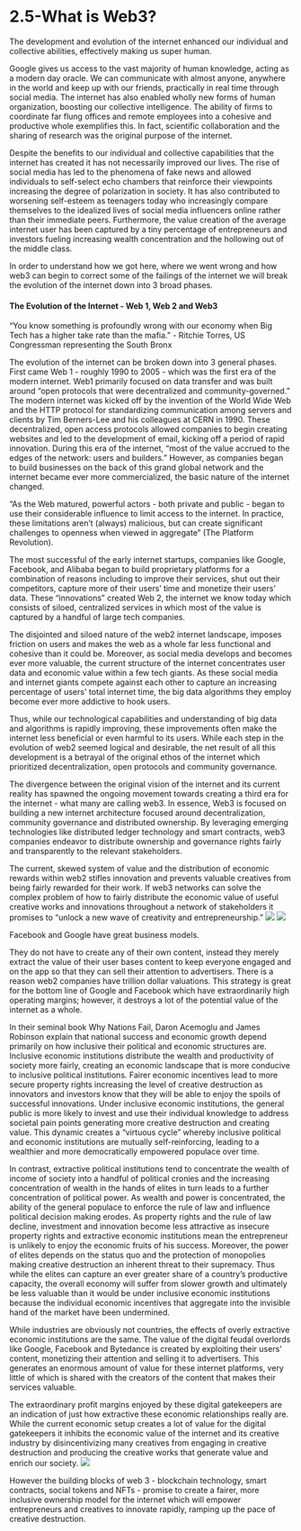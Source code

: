 # 2.5-What is Web3?

The development and evolution of the internet enhanced our individual and collective abilities, effectively making us super human.&#x20;


Google gives us access to the vast majority of human knowledge, acting as a modern day oracle. We can communicate with almost anyone, anywhere in the world and keep up with our friends, practically in real time through social media. The internet has also enabled wholly new forms of human organization, boosting our collective intelligence. The ability of firms to coordinate far flung offices and remote employees into a cohesive and productive whole exemplifies this. In fact, scientific collaboration and the sharing of research was the original purpose of the internet.


Despite the benefits to our individual and collective capabilities that the internet has created it has not necessarily improved our lives. The rise of social media has led to the phenomena of fake news and allowed individuals to self-select echo chambers that reinforce their viewpoints increasing the degree of polarization in society. It has also contributed to worsening self-esteem as teenagers today who increasingly compare themselves to the idealized lives of social media influencers online rather than their immediate peers. Furthermore, the value creation of the average internet user has been captured by a tiny percentage of entrepreneurs and investors fueling increasing wealth concentration and the hollowing out of the middle class.


In order to understand how we got here, where we went wrong and how web3 can begin to correct some of the failings of the internet we will break the evolution of the internet down into 3 broad phases.


#### The Evolution of the Internet - Web 1, Web 2 and Web3
“You know something is profoundly wrong with our economy when Big Tech has a higher take rate than the mafia.” - Ritchie Torres, US Congressman representing the South Bronx


The evolution of the internet can be broken down into 3 general phases. First came Web 1 - roughly 1990 to 2005 - which was the first era of the modern internet. Web1 primarily focused on data transfer and was built around “open protocols that were decentralized and community-governed.” The modern internet was kicked off by the invention of the World Wide Web and the HTTP protocol for standardizing communication among servers and clients by Tim Berners-Lee and his colleagues at CERN in 1990. These decentralized, open access protocols allowed companies to begin creating websites and led to the development of email, kicking off a period of rapid innovation. During this era of the internet, “most of the value accrued to the edges of the network: users and builders.” However, as companies began to build businesses on the back of this grand global network and the internet became ever more commercialized, the basic nature of the internet changed.


“As the Web matured, powerful actors - both private and public - began to use their considerable influence to limit access to the internet. In practice, these limitations aren’t (always) malicious, but can create significant challenges to openness when viewed in aggregate” (The Platform Revolution).


The most successful of the early internet startups, companies like Google, Facebook, and Alibaba began to build proprietary platforms for a combination of reasons including to improve their services, shut out their competitors, capture more of their users’ time and monetize their users’ data. These “innovations” created Web 2, the internet we know today which consists of siloed, centralized services in which most of the value is captured by a handful of large tech companies.


The disjointed and siloed nature of the web2 internet landscape, imposes friction on users and makes the web as a whole far less functional and cohesive than it could be. Moreover, as social media develops and becomes ever more valuable, the current structure of the internet concentrates user data and economic value within a few tech giants. As these social media and internet giants compete against each other to capture an increasing percentage of users' total internet time, the big data algorithms they employ become ever more addictive to hook users.&#x20;


Thus, while our technological capabilities and understanding of big data and algorithms is rapidly improving, these improvements often make the internet less beneficial or even harmful to its users. While each step in the evolution of web2 seemed logical and desirable, the net result of all this development is a betrayal of the original ethos of the internet which prioritized decentralization, open protocols and community governance.


The divergence between the original vision of the internet and its current reality has spawned the ongoing movement towards creating a third era for the internet - what many are calling web3. In essence, Web3 is focused on building a new internet architecture focused around decentralization, community governance and distributed ownership. By leveraging emerging technologies like distributed ledger technology and smart contracts, web3 companies endeavor to distribute ownership and governance rights fairly and transparently to the relevant stakeholders.&#x20;


The current, skewed system of value and the distribution of economic rewards within web2 stifles innovation and prevents valuable creatives from being fairly rewarded for their work. If web3 networks can solve the complex problem of how to fairly distribute the economic value of useful creative works and innovations throughout a network of stakeholders it promises to “unlock a new wave of creativity and entrepreneurship.”
![](https://lh3.googleusercontent.com/k-YOq_26PSqwEZGwRyiO8uL8tjY6Rg-wMTAzjaLPiexLdDvi3-8tt7ZjIK7SRlIXESxFHvs6DjM0DA5mkAe5vKPR2KjU_fQMaQP2R-r5B6845H19x9n9irnbJounAjIiYepytJx07QsAAWQQr32qzTWCtaEWh3Gx)
![](https://lh6.googleusercontent.com/W-17FJrqSbPWemYt1ElLcAsVGDed93Omgkt29SmXq2u3Y2z3j4EPy61YpgozQ1V4-5j5NG3yUuDtTytx6lWZK0z_fars-gNDw0BV06i8bM5qeJ2qJkOoCGfNeGD-1JEDU6pBoBtkTnK-zD0cX7tZa7KLoEVU0RbQ)


Facebook and Google have great business models.&#x20;


They do not have to create any of their own content, instead they merely extract the value of their user bases content to keep everyone engaged and on the app so that they can sell their attention to advertisers. There is a reason web2 companies have trillion dollar valuations. This strategy is great for the bottom line of Google and Facebook which have extraordinarily high operating margins; however, it destroys a lot of the potential value of the internet as a whole.


In their seminal book Why Nations Fail, Daron Acemoglu and James Robinson explain that national success and economic growth depend primarily on how inclusive their political and economic structures are. Inclusive economic institutions distribute the wealth and productivity of society more fairly, creating an economic landscape that is more conducive to inclusive political institutions. Fairer economic incentives lead to more secure property rights increasing the level of creative destruction as innovators and investors know that they will be able to enjoy the spoils of successful innovations. Under inclusive economic institutions, the general public is more likely to invest and use their individual knowledge to address societal pain points generating more creative destruction and creating value. This dynamic creates a “virtuous cycle” whereby inclusive political and economic institutions are mutually self-reinforcing, leading to a wealthier and more democratically empowered populace over time.


In contrast, extractive political institutions tend to concentrate the wealth of income of society into a handful of political cronies and the increasing concentration of wealth in the hands of elites in turn leads to a further concentration of political power. As wealth and power is concentrated, the ability of the general populace to enforce the rule of law and influence political decision making erodes. As property rights and the rule of law decline, investment and innovation become less attractive as insecure property rights and extractive economic institutions mean the entrepreneur is unlikely to enjoy the economic fruits of his success. Moreover, the power of elites depends on the status quo and the protection of monopolies making creative destruction an inherent threat to their supremacy. Thus while the elites can capture an ever greater share of a country’s productive capacity, the overall economy will suffer from slower growth and ultimately be less valuable than it would be under inclusive economic institutions because the individual economic incentives that aggregate into the invisible hand of the market have been undermined.


While industries are obviously not countries, the effects of overly extractive economic institutions are the same. The value of the digital feudal overlords like Google, Facebook and Bytedance is created by exploiting their users' content, monetizing their attention and selling it to advertisers. This generates an enormous amount of value for these internet platforms, very little of which is shared with the creators of the content that makes their services valuable.&#x20;


The extraordinary profit margins enjoyed by these digital gatekeepers are an indication of just how extractive these economic relationships really are. While the current economic setup creates a lot of value for the digital gatekeepers it inhibits the economic value of the internet and its creative industry by disincentivizing many creatives from engaging in creative destruction and producing the creative works that generate value and enrich our society.
![](https://lh4.googleusercontent.com/EGFQ3fCki2YYqm8WByF-Zyl9M7W543hg8AfO1e6JC5oCaIS2kyaId5Oaf85KgDkT4lFOGJfxqEk_3DOlTHsyvqddYWUeXdQKgqXn1NMUqhp_0lIJ59TVVpD-NXfmZSDb9F_-WopiM98LdmtycSMwUeJAfoZvLtWQ)


However the building blocks of web 3 - blockchain technology, smart contracts, social tokens and NFTs - promise to create a fairer, more inclusive ownership model for the internet which will empower entrepreneurs and creatives to innovate rapidly, ramping up the pace of creative destruction.
